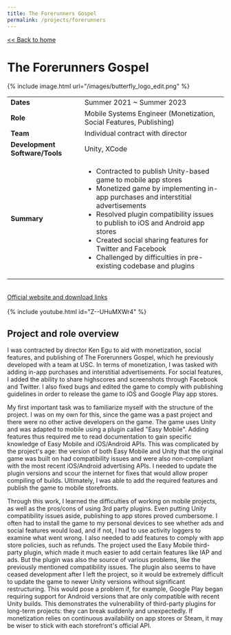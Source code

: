 ```yaml
---
title: The Forerunners Gospel
permalink: /projects/forerunners
---
```


[<< Back to home](/)

# The Forerunners Gospel

{% include image.html url="/images/butterfly_logo_edit.png" %} 

<table>
    <tbody>
    <tr>
      <td><strong>Dates</strong></td>
      <td>Summer 2021 ~ Summer 2023</td>
    </tr>
    <tr>
      <td><strong>Role</strong></td>
      <td>Mobile Systems Engineer (Monetization, Social Features, Publishing)</td>
    </tr>
    <tr>
      <td><strong>Team</strong></td>
      <td>Individual contract with director</td>
    </tr>
    <tr>
      <td><strong>Development Software/Tools</strong></td>
      <td>Unity, XCode</td>
    </tr>
    <tr>
      <td><strong>Summary</strong></td>
      <td>
        <ul>
            <li>
            Contracted to publish Unity-based game to mobile app stores
            </li>
            <li>
            Monetized game by implementing in-app purchases and interstitial advertisements
            </li>
            <li>
            Resolved plugin compatibility issues to publish to iOS and Android app stores
            </li>
            <li>
            Created social sharing features for Twitter and Facebook
            </li>
            <li>
            Challenged by difficulties in pre-existing codebase and plugins
            </li>
        </ul>
      </td>
    </tr>
  </tbody>
</table>

<br>
<div class="itch-link">
    <span>
        <a href="https://bookofegu.com/games">Official website and download links</a>
    </span>
</div>
<br>
{% include youtube.html id="Z--UHuMXWr4" %}
<br>

## Project and role overview
I was contracted by director Ken Egu to aid with monetization, social features, and publishing of The Forerunners Gospel, which he previously developed with a team at USC. In terms of monetization, I was tasked with adding in-app purchases and interstitial advertisements. For social features, I added the ability to share highscores and screenshots through Facebook and Twitter. I also fixed bugs and edited the game to comply with publishing guidelines in order to release the game to iOS and Google Play app stores. 

My first important task was to familiarize myself with the structure of the project. I was on my own for this, since the game was a past project and there were no other active developers on the game. The game uses Unity and was adapted to mobile using a plugin called "Easy Mobile". Adding features thus required me to read documentation to gain specific knowledge of Easy Mobile and iOS/Android APIs. This was complicated by the project's age: the version of both Easy Mobile and Unity that the original game was built on had compatibility issues and were also non-compliant with the most recent iOS/Android advertising APIs. I needed to update the plugin versions and scour the internet for fixes that would allow proper compiling of builds. Ultimately, I was able to add the required features and publish the game to mobile storefronts.

Through this work, I learned the difficulties of working on mobile projects, as well as the pros/cons of using 3rd party plugins. Even putting Unity compatibility issues aside, publishing to app stores proved cumbersome. I often had to install the game to my personal devices to see whether ads and social features would load, and if not, I had to use activity loggers to examine what went wrong. I also needed to add features to comply with app store policies, such as refunds. The project used the Easy Mobile third-party plugin, which made it much easier to add certain features like IAP and ads. But the plugin was also the source of various problems, like the previously mentioned compatibility issues. The plugin also seems to have ceased development after I left the project, so it would be extremely difficult to update the game to newer Unity versions without significant restructuring. This would pose a problem if, for example, Google Play began requiring support for Android versions that are only compatible with recent Unity builds. This demonstrates the vulnerability of third-party plugins for long-term projects: they can break suddenly and unexpectedly. If monetization relies on continuous availability on app stores or Steam, it may be wiser to stick with each storefront's official API. 